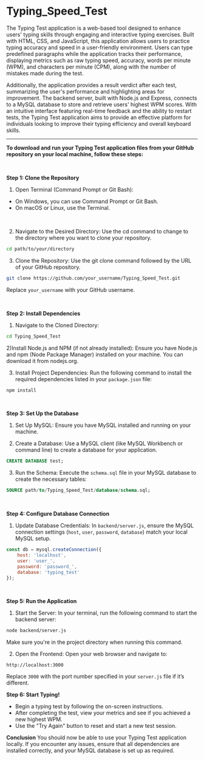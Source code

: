 # Typing_Speed_Test

The Typing Test application is a web-based tool designed to enhance users' typing skills through engaging and interactive typing exercises. Built with HTML, CSS, and JavaScript, this application allows users to practice typing accuracy and speed in a user-friendly environment. Users can type predefined paragraphs while the application tracks their performance, displaying metrics such as raw typing speed, accuracy, words per minute (WPM), and characters per minute (CPM), along with the number of mistakes made during the test.

Additionally, the application provides a result verdict after each test, summarizing the user's performance and highlighting areas for improvement. The backend server, built with Node.js and Express, connects to a MySQL database to store and retrieve users' highest WPM scores. With an intuitive interface featuring real-time feedback and the ability to restart tests, the Typing Test application aims to provide an effective platform for individuals looking to improve their typing efficiency and overall keyboard skills.

---

<b>To download and run your Typing Test application files from your GitHub repository on your local machine, follow these steps:</b>

<br>

<b>Step 1: Clone the Repository</b>
1) Open Terminal (Command Prompt or Git Bash):
  - On Windows, you can use Command Prompt or Git Bash.
  - On macOS or Linux, use the Terminal.

<br>

2) Navigate to the Desired Directory: Use the cd command to change to the directory where you want to clone your repository.
```bash
cd path/to/your/directory
```

3) Clone the Repository: Use the git clone command followed by the URL of your GitHub repository.
```bash
git clone https://github.com/your_username/Typing_Speed_Test.git
```
Replace ```your_username``` with your GitHub username.

<br>

<b>Step 2: Install Dependencies</b>
1) Navigate to the Cloned Directory:
```bash
cd Typing_Speed_Test
```
2)Install Node.js and NPM (if not already installed): Ensure you have Node.js and npm (Node Package Manager) installed on your machine. You can download it from nodejs.org.

3) Install Project Dependencies: Run the following command to install the required dependencies listed in your ```package.json``` file:
```bash
npm install
```

<br> 

<b>Step 3: Set Up the Database</b>
1) Set Up MySQL: Ensure you have MySQL installed and running on your machine.

2) Create a Database: Use a MySQL client (like MySQL Workbench or command line) to create a database for your application.
```SQL
CREATE DATABASE test;
```
3) Run the Schema: Execute the ```schema.sql``` file in your MySQL database to create the necessary tables:
```SQL
SOURCE path/to/Typing_Speed_Test/database/schema.sql;
```

<br>

<b>Step 4: Configure Database Connection</b>
1) Update Database Credentials: In ```backend/server.js```, ensure the MySQL connection settings (```host```, ```user```, ```password```, ```database```) match your local MySQL setup.
```javascript
const db = mysql.createConnection({
    host: 'localhost',
    user: 'user_', 
    password: 'password_', 
    database: 'typing_test' 
});
```

<br>

<b>Step 5: Run the Application</b>
1) Start the Server: In your terminal, run the following command to start the backend server:
```bash
node backend/server.js
```
Make sure you're in the project directory when running this command.

2) Open the Frontend: Open your web browser and navigate to:
   
```arduino
http://localhost:3000
```
Replace ```3000``` with the port number specified in your ```server.js``` file if it’s different.

<b>Step 6: Start Typing!</b>
- Begin a typing test by following the on-screen instructions.
- After completing the test, view your metrics and see if you achieved a new highest WPM.
- Use the "Try Again" button to reset and start a new test session.

<b>Conclusion</b>
You should now be able to use your Typing Test application locally. If you encounter any issues, ensure that all dependencies are installed correctly, and your MySQL database is set up as required.



